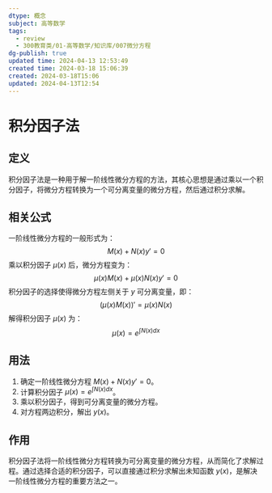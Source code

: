 ```yaml
---
dtype: 概念
subject: 高等数学
tags:
  - review
  - 300教育类/01-高等数学/知识库/007微分方程
dg-publish: true
updated time: 2024-04-13 12:53:49
created time: 2024-03-18 15:06:39
created: 2024-03-18T15:06
updated: 2024-04-13T12:54
---
```

# 积分因子法

## 定义
积分因子法是一种用于解一阶线性微分方程的方法，其核心思想是通过乘以一个积分因子，将微分方程转换为一个可分离变量的微分方程，然后通过积分求解。

## 相关公式
一阶线性微分方程的一般形式为：
$$M(x) + N(x)y' = 0$$ 乘以积分因子 $\mu(x)$ 后，微分方程变为：$$\mu(x)M(x) + \mu(x)N(x)y' = 0$$ 积分因子的选择使得微分方程左侧关于 $y$ 可分离变量，即：$$(\mu(x)M(x))' = \mu(x)N(x)$$ 解得积分因子 $\mu(x)$ 为：$$\mu(x) = e^{\int N(x)dx}$$

## 用法
1. 确定一阶线性微分方程 $M(x) + N(x)y' = 0$。
2. 计算积分因子 $\mu(x) = e^{\int N(x)dx}$。
3. 乘以积分因子，得到可分离变量的微分方程。
4. 对方程两边积分，解出 $y(x)$。

## 作用
积分因子法将一阶线性微分方程转换为可分离变量的微分方程，从而简化了求解过程。通过选择合适的积分因子，可以直接通过积分求解出未知函数 $y(x)$，是解决一阶线性微分方程的重要方法之一。
